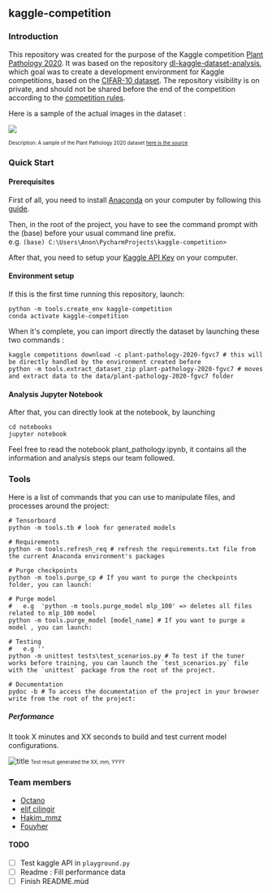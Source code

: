 ## kaggle-competition

### Introduction

This repository was created for the purpose of the Kaggle competition [Plant Pathology 2020](https://www.kaggle.com/c/plant-pathology-2020-fgvc7/overview).
It was based on the repository [dl-kaggle-dataset-analysis](https://github.com/TheoHd/dl-kaggle-dataset-analysis), which goal was to create a development environment for Kaggle competitions, based on the [CIFAR-10 dataset](https://www.cs.toronto.edu/~kriz/cifar.html).
The repository visibility is on private, and should not be shared before the end of the competition according to the [competition rules](https://www.kaggle.com/c/plant-pathology-2020-fgvc7/rules).

Here is a sample of the actual images in the dataset :

<img src="https://storage.googleapis.com/kaggle-competitions/kaggle/18648/logos/header.png?t=2020-02-20-17-30-35">

<small><small>Description: A sample of the Plant Pathology 2020 dataset [here is the source](https://www.cs.toronto.edu/~kriz/cifar.html)</small></small>

### Quick Start

#### Prerequisites

First of all, you need to install [Anaconda](https://www.anaconda.com/) on your computer by following this [guide]((https://docs.conda.io/projects/conda/en/latest/user-guide/install/)).

Then, in the root of the project, you have to see the command prompt with the (base) before your usual command line prefix.
<br>e.g. `(base) C:\Users\Anon\PycharmProjects\kaggle-competition>`

After that, you need to setup your [Kaggle API Key](https://github.com/Kaggle/kaggle-api#api-credentials) on your computer.

#### Environment setup

If this is the first time running this repository, launch:

```
python -m tools.create_env kaggle-competition
conda activate kaggle-competition
```

When it's complete, you can import directly the dataset by launching these two commands :

```shell script
kaggle competitions download -c plant-pathology-2020-fgvc7 # this will be directly handled by the environment created before
python -m tools.extract_dataset_zip plant-pathology-2020-fgvc7 # moves and extract data to the data/plant-pathology-2020-fgvc7 folder
```

#### Analysis Jupyter Notebook

After that, you can directly look at the notebook, by launching

```
cd notebooks
jupyter notebook
```

Feel free to read the notebook plant_pathology.ipynb, it contains all the information and analysis steps our team followed. 

### Tools

Here is a list of commands that you can use to manipulate files, and processes around the project:

```shell script
# Tensorboard
python -m tools.tb # look for generated models

# Requirements
python -m tools.refresh_req # refresh the requirements.txt file from the current Anaconda environment's packages

# Purge checkpoints
python -m tools.purge_cp # If you want to purge the checkpoints folder, you can launch:

# Purge model
#   e.g  'python -m tools.purge_model mlp_100' => deletes all files related to mlp_100 model
python -m tools.purge_model [model_name] # If you want to purge a model , you can launch:

# Testing
#   e.g ''
python -m unittest tests\test_scenarios.py # To test if the tuner works before training, you can launch the `test_scenarios.py` file with the `unittest` package from the root of the project.

# Documentation
pydoc -b # To access the documentation of the project in your browser write from the root of the project:
```

##### Performance

It took X minutes and XX seconds to build and test current model configurations.

![title](https://i.imgur.com/vI95AgZ.png)
<small><small>Test result generated the XX, mm, YYYY </small></small>

### Team members

- [Octano](https://www.kaggle.com/octano)
- [elif cilingir](https://www.kaggle.com/elifcilingir)
- [Hakim_mmz](https://www.kaggle.com/hakimmmz)
- [Fouyher](https://www.kaggle.com/fouyher)

#### TODO

- [ ] Test kaggle API in `playground.py`
- [ ] Readme : Fill performance data
- [ ] Finish README.mùd